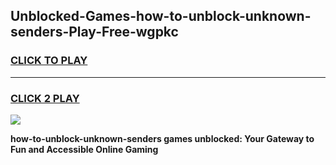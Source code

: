 
## Unblocked-Games-how-to-unblock-unknown-senders-Play-Free-wgpkc
<h3>
<a href="https://premium76.site?title=how-to-unblock-unknown-senders&ref=23A">CLICK TO PLAY</a></h3>
<hr>

<h3>
<a href="https://premium76.site?title=how-to-unblock-unknown-senders&ref=23A">CLICK 2 PLAY</a>
  
</h3>

<a href="https://premium76.site?title=how-to-unblock-unknown-senders&ref=23A"><img src="https://clearcache.store/games.png"></a>


**how-to-unblock-unknown-senders games unblocked: Your Gateway to Fun and Accessible Online Gaming**
